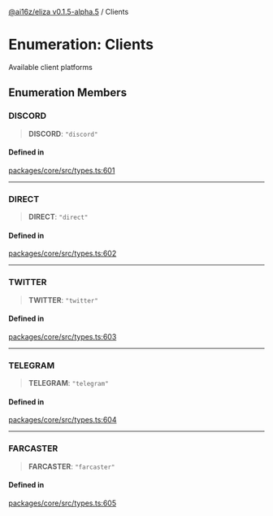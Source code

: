 [@ai16z/eliza v0.1.5-alpha.5](../index.md) / Clients

# Enumeration: Clients

Available client platforms

## Enumeration Members

### DISCORD

> **DISCORD**: `"discord"`

#### Defined in

[packages/core/src/types.ts:601](https://github.com/meliksahgurtemel/eliza/blob/main/packages/core/src/types.ts#L601)

***

### DIRECT

> **DIRECT**: `"direct"`

#### Defined in

[packages/core/src/types.ts:602](https://github.com/meliksahgurtemel/eliza/blob/main/packages/core/src/types.ts#L602)

***

### TWITTER

> **TWITTER**: `"twitter"`

#### Defined in

[packages/core/src/types.ts:603](https://github.com/meliksahgurtemel/eliza/blob/main/packages/core/src/types.ts#L603)

***

### TELEGRAM

> **TELEGRAM**: `"telegram"`

#### Defined in

[packages/core/src/types.ts:604](https://github.com/meliksahgurtemel/eliza/blob/main/packages/core/src/types.ts#L604)

***

### FARCASTER

> **FARCASTER**: `"farcaster"`

#### Defined in

[packages/core/src/types.ts:605](https://github.com/meliksahgurtemel/eliza/blob/main/packages/core/src/types.ts#L605)
